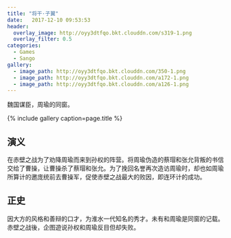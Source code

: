 ```yaml
---
title: "将干·子翼"
date:   2017-12-10 09:53:53
header:
  overlay_image: http://oyy3dtfqo.bkt.clouddn.com/s319-1.png
  overlay_filter: 0.5
categories:
  - Games
  - Sango
gallery:
  - image_path: http://oyy3dtfqo.bkt.clouddn.com/350-1.png
  - image_path: http://oyy3dtfqo.bkt.clouddn.com/a172-1.png
  - image_path: http://oyy3dtfqo.bkt.clouddn.com/a126-1.png
---
```


魏国谋臣，周瑜的同窗。

{% include gallery caption=page.title %}

## 演义

在赤壁之战为了劝降周瑜而来到孙权的阵营。将周瑜伪造的蔡瑁和张允背叛的书信交给了曹操，让曹操杀了蔡瑁和张允。为了挽回名誉再次造访周瑜时，却也如周瑜所算计的邀庞统前去曹操军，促使赤壁之战最大的败因，即连环计的成功。

## 正史

因大方的风格和善辩的口才，为淮水一代知名的秀才。未有和周瑜是同窗的记载。赤壁之战後，企图遊说孙权和周瑜反目但却失败。